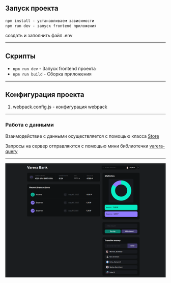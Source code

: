 ## Запуск проекта

```
npm install - устанавливаем зависимости
npm run dev - запуск frontend приложения
```

создать и заполнить файл .env

---

## Скрипты

- `npm run dev` - Запуск frontend проекта
- `npm run build` - Сборка приложения

---

## Конфигурация проекта

1. webpack.config.js - конфигурация webpack

---

### Работа с данными

Взаимодействие с данными осуществляется с помощью класса [Store](/src/core/store/store.js)

Запросы на сервер отправляются с помощью мини библиотечки [varera-query](/src/core/varera-query/varera-query.lib.js)

---

![view](/public/view.png)
